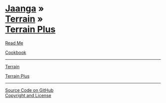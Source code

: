 [Jaanga](../../jaanga.github.io/index.html ) &raquo;<br>[Terrain](../terrain/index.html) &raquo;<br>[Terrain Plus]( ./index.html )
===================================================================

<p id=rm >
	<a href=JavaScript:displayPage("readme.md",rm); >Read Me</a>
</p>


<p id=uf >
	<a href=./cookbook/index.html >Cookbook</a>
</p>
<!--
<p id=hw >
	<a href=./hello-world/index.html>Hello World</a>
</p>

<p id=pv >
	<a href=./png-viewer/index.html >PNG Viewer</a>
</p>
-->

****

[Terrain]( ../terrain/index.html )  

[Terrain Plus]( ../terrain-plus/index.html )


****

[Source Code on GitHub]( https://github.com/jaanga/terrain-plus )  
[Copyright and License]( https://github.com/jaanga/jaanga.github.io/blob/master/jaanga-copyright-and-mit-license.md )
